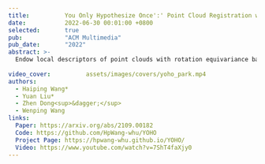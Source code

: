 ```yaml
---
title:          You Only Hypothesize Once':' Point Cloud Registration with Rotation-equivariant Descriptors
date:           2022-06-30 00:01:00 +0800
selected:       true
pub:            "ACM Multimedia"
pub_date:       "2022"
abstract: >-
  Endow local descriptors of point clouds with rotation equivariance based on the icosahedral group learning, achieving SoTA registration performances on the 3D(Lo)Match, ETH, and WHU-TLS datasets (2022).
  
video_cover:          assets/images/covers/yoho_park.mp4
authors:
  - Haiping Wang*
  - Yuan Liu*
  - Zhen Dong<sup>&dagger;</sup>
  - Wenping Wang
links:
  Paper: https://arxiv.org/abs/2109.00182
  Code: https://github.com/HpWang-whu/YOHO
  Project Page: https://hpwang-whu.github.io/YOHO/
  Video: https://www.youtube.com/watch?v=7ShT4faXjy0
---
```

